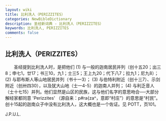 ```yaml
---
layout: wiki
title: 比利洗人（PERIZZITES）
categories: NewBibleDictionary
description: 圣经新词典 - 比利洗人（PERIZZITES）
keywords: 比利洗人, PERIZZITES
comments: false
---
```


## 比利洗人（PERIZZITES）

　　圣经提到比利洗人时，是把他们 (1) 与一般的迦南居民并列（创十五20；出三8；申七1，廿17；书三10，九1；士三5；王上九20；代下八7；拉九1；尼九8）； (2) 与耶布斯人等山地居民并列（书十一3）； (3) 与伯特利附近（创十三7）、示剑附近（创卅四30），以及犹大山地（士一4-5）的迦南人并列； (4) 与利乏音人（士十七15）并列。他们显然是山区的民族，这与他们名字的意思吻合──大部分解经家都同意 'Perizzites' （源自来：p#ra{za^，意即“村庄”）的意思是“村民”。创十15起的迦南众子中没有比利洗人，这大概也是一个佐证。见 POTT，页101。

J.P.U.L.








